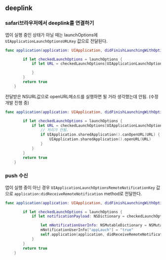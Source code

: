 ## deeplink

### safari브라우저에서 deeplink를 연결하기

앱이 실행 중인 상태가 아닐 때는 launchOptions에 `UIApplicationLaunchOptionsURLKey` 값으로 전달된다.

```swift
func application(application: UIApplication, didFinishLaunchingWithOptions launchOptions: [NSObject: AnyObject]?) -> Bool {

        if let checkedLaunchOptions = launchOptions {
            if let URL = checkedLaunchOptions[UIApplicationLaunchOptionsURLKey] as? NSURL {

            }
        }
        return true
    }
```

전달받은 NSURL값으로 openURL메소드를 실행하면 될 거라 생각했는데 안됨. (수정 개발 진행 중)

```swift
func application(application: UIApplication, didFinishLaunchingWithOptions launchOptions: [NSObject: AnyObject]?) -> Bool {

        if let checkedLaunchOptions = launchOptions {
            if let URL = checkedLaunchOptions[UIApplicationLaunchOptionsURLKey] as? NSURL {
				// 처리가 안됨.
                if UIApplication.sharedApplication().canOpenURL(URL) {
                    UIApplication.sharedApplication().openURL(URL)
                }
            }
        }
        return true
    }
```



### push 수신

앱이 실행 중이 아닌 경우 `UIApplicationLaunchOptionsRemoteNotificationKey` 값으로 `application:didReceiveRemoteNotification` method로 전달한다.

```swift
func application(application: UIApplication, didFinishLaunchingWithOptions launchOptions: [NSObject: AnyObject]?) -> Bool {

        if let checkedLaunchOptions = launchOptions {
            if let notificationPayload: NSDictionary = checkedLaunchOptions[UIApplicationLaunchOptionsRemoteNotificationKey] as? NSDictionary {

                let mNotificationUserInfo: NSMutableDictionary = NSMutableDictionary(dictionary: notificationPayload)
                mNotificationUserInfo["appLauch"] = "true"
                self.application(application, didReceiveRemoteNotification: mNotificationUserInfo as [NSObject : AnyObject])
            }
        }
        return true
    }
```